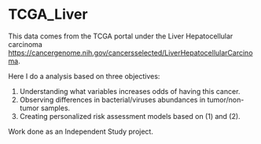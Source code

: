 # TCGA_Liver

This data comes from the TCGA portal under the Liver Hepatocellular carcinoma 
https://cancergenome.nih.gov/cancersselected/LiverHepatocellularCarcinoma.

Here I do a analysis based on three objectives:
1. Understanding what variables increases odds of having this cancer.
2. Observing differences in bacterial/viruses abundances in tumor/non-tumor samples.
3. Creating personalized risk assessment models based on (1) and (2). 

Work done as an Independent Study project. 
